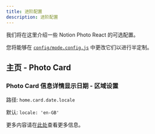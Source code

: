 ```yaml
---
title: 进阶配置
description: 进阶配置
---
```


我们将在这里介绍一些 Notion Photo React 的可选配置。

您将能够在 [`config/mode.config.js`](https://github.com/okisdev/Notion-Photo-React/blob/main/config/mode.config.js) 中更改它们以进行半定制。

## 主页 - Photo Card

### Photo Card 信息详情显示日期 - 区域设置

路径: `home.card.date.locale`

默认: `locale: 'en-GB'`

更多内容请在[此处](https://developer.mozilla.org/en-US/docs/Web/JavaScript/Reference/Global_Objects/Date/toLocaleDateString)查看更多信息。
